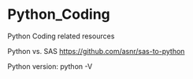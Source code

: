# Python_Coding
Python Coding related resources

Python vs. SAS
https://github.com/asnr/sas-to-python

Python version: python -V

